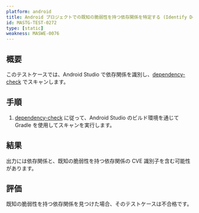 ```yaml
---
platform: android
title: Android プロジェクトでの既知の脆弱性を持つ依存関係を特定する (Identify Dependencies with Known Vulnerabilities in the Android Project)
id: MASTG-TEST-0272
type: [static]
weakness: MASWE-0076
---
```


## 概要

このテストケースでは、Android Studio で依存関係を識別し、[dependency-check](../../../tools/generic/MASTG-TOOL-0131.md) でスキャンします。

## 手順

1. [dependency-check](../../../tools/generic/MASTG-TOOL-0131.md) に従って、Android Studio のビルド環境を通じて Gradle を使用してスキャンを実行します。

## 結果

出力には依存関係と、既知の脆弱性を持つ依存関係の CVE 識別子を含む可能性があります。

## 評価

既知の脆弱性を持つ依存関係を見つけた場合、そのテストケースは不合格です。
